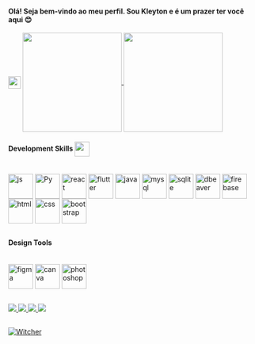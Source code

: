<h4>Olá! Seja bem-vindo ao meu perfil. Sou Kleyton e é um prazer ter você aqui 😊</h4>


<img align="center" height="25" src="https://user-images.githubusercontent.com/74038190/212284158-e840e285-664b-44d7-b79b-e264b5e54825.gif">

<a href="https://github.com/kleytoncarv/github-readme-stats">
  <img height=200 align="center" src="https://github-readme-stats.vercel.app/api?username=kleytoncarv&show_icons=true&theme=radical" />
</a>
<a href="https://github.com/kleytoncarv/convoychat">
  <img height=200 align="center" src="https://github-readme-stats.vercel.app/api/top-langs?username=kleytoncarv&layout=compact&langs_count=8&card_width=320&theme=radical" />
</a>



<h4>Development Skills <img align="center" height="30" src="https://user-images.githubusercontent.com/74038190/212284087-bbe7e430-757e-4901-90bf-4cd2ce3e1852.gif"> </h4>
<div style="display: inline_block"><br>
  <img align="center" alt="js" height="50" width="50" src="https://cdn.jsdelivr.net/gh/devicons/devicon@latest/icons/javascript/javascript-original.svg" />
  <img align="center" alt="Py" height="50" width="50" src="https://cdn.jsdelivr.net/gh/devicons/devicon@latest/icons/python/python-original.svg" />
  <img align="center" alt="react" height="50" width="50" src="https://cdn.jsdelivr.net/gh/devicons/devicon@latest/icons/react/react-original.svg" />
  <img align="center" alt="flutter" height="50" width="50" src="https://cdn.jsdelivr.net/gh/devicons/devicon@latest/icons/flutter/flutter-original.svg" />
  <img align="center" alt="java" height="50" width="50" src="https://cdn.jsdelivr.net/gh/devicons/devicon@latest/icons/java/java-original.svg" />
  <img align="center" alt="mysql" height="50" width="50" src="https://cdn.jsdelivr.net/gh/devicons/devicon@latest/icons/mysql/mysql-original.svg" />
  <img  align="center" alt="sqlite" height="50" width="50" src="https://cdn.jsdelivr.net/gh/devicons/devicon@latest/icons/sqlite/sqlite-original.svg" />
  <img align="center" alt="dbeaver" height="50" width="50" src="https://cdn.jsdelivr.net/gh/devicons/devicon@latest/icons/dbeaver/dbeaver-original.svg" />
  <img align="center" alt="firebase" height="50" width="50" src="https://cdn.jsdelivr.net/gh/devicons/devicon@latest/icons/firebase/firebase-original.svg" />
  <img align="center" alt="html" height="50" width="50" src="https://cdn.jsdelivr.net/gh/devicons/devicon@latest/icons/html5/html5-original.svg" />
  <img align="center" alt="css" height="50" width="50" src="https://cdn.jsdelivr.net/gh/devicons/devicon@latest/icons/css3/css3-original.svg" />
  <img align="center" alt="bootstrap" height="50" width="50" src="https://cdn.jsdelivr.net/gh/devicons/devicon@latest/icons/bootstrap/bootstrap-original.svg" />
  
</div>

##

<h4>Design Tools</h4>

<div style="display: inline_block"><br>
  <img align="center" alt="figma" height="50" width="50" src="https://cdn.jsdelivr.net/gh/devicons/devicon@latest/icons/figma/figma-original.svg" />
  <img align="center" alt="canva" height="50" width="50" src="https://cdn.jsdelivr.net/gh/devicons/devicon@latest/icons/canva/canva-original.svg" />
  <img align="center" alt="photoshop" height="50" width="50" src="https://cdn.jsdelivr.net/gh/devicons/devicon@latest/icons/photoshop/photoshop-original.svg" />
                            
</div>

##

<div>
  <a href="https://www.linkedin.com/in/kleyton-carvalho-0033a0278/" target="_blank"><img src="https://img.shields.io/badge/linkedin-%230077B5.svg?style=for-the-badge&logo=linkedin&logoColor=white" target="_blank"</a>
  <a href="https://discord.gg/WnbwP57CaM" target="_blank"><img src="https://img.shields.io/badge/Discord-%235865F2.svg?style=for-the-badge&logo=discord&logoColor=white" target="_blank"</a>
  <a href="https://www.instagram.com/kleytoncarv/" target="_blank"><img src="https://img.shields.io/badge/Instagram-%23E4405F.svg?style=for-the-badge&logo=Instagram&logoColor=white" target="_blank"</a>
  <a href="https://www.youtube.com/@spacewalkerig7282/featured" target="_blank"><img src="https://img.shields.io/badge/YouTube-%23FF0000.svg?style=for-the-badge&logo=YouTube&logoColor=white" target="_blank"</a>
    
</div>

##

![Witcher](https://i.giphy.com/media/v1.Y2lkPTc5MGI3NjExdWJ2dWl2N3Q5M3Mzd255MGhzN2I5bHJ3MXF2a2ZkeTMwbGd3Mmh4bCZlcD12MV9pbnRlcm5hbF9naWZfYnlfaWQmY3Q9Zw/TgDD0UXj7t023a6c9U/giphy-downsized.gif)








          
